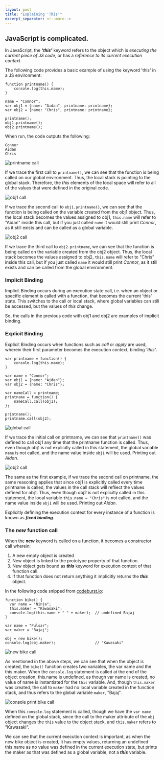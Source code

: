 ```yaml
---
layout: post
title: "Explaining 'This'"
excerpt_separator: <!--more-->
---
```


## JavaScript is complicated.

In JavaScript, the ***'this'*** keyword refers to the object which is *executing the current piece of JS code*, or has a *reference to its current execution context*. <!--more-->

The following code provides a basic example of using the keyword 'this' in a JS environment:
```
function printname() {
    console.log(this.name);
} 

name = "Connor";
var obj1 = {name: "Aidan", printname: printname};
var obj2 = {name: "Chris", printname: printname};

printname();
obj1.printname();
obj2.printname();
```

When run, the code outputs the following:
```
Connor
Aidan
Chris
```

![printname call](/dragnet-os/assets/images/implicit_binding_global_call.png)

If we trace the first call to ```printname()```, we can see that the function is being called on our global environment. Thus, the local stack is pointing to the global stack. Therefore, the *this* elements of the local space will refer to all of the values that were defined in the original code.

![obj1 call](/dragnet-os/assets/images/implicit_binding_obj1_call.png)

If we trace the second call to ```obj1.printname()```, we can see that the function is being called on the variable created from the obj1 object. Thus, the local stack becomes the values assigned to obj1, ```this.name``` will refer to "Aidan" inside this call, but if you just called ```name``` it would still print *Connor*, as it still exists and can be called as a global variable.

![obj2 call](/dragnet-os/assets/images/implicit_binding_obj2_call.png)

If we trace the third call to ```obj2.printname```, we can see that the function is being called on the variable created from the obj2 object. Thus, the local stack becomes the values assigned to obj2, ```this.name``` will refer to "Chris" inside this call, but if you just called ```name``` it would still print *Connor*, as it still exists and can be called from the global environment.


### Implicit Binding

Implicit Binding occurs during an execution state call, i.e. when an object or specific element is called with a function, that becomes the current 'this' state. This switches to the call or local stack, where global variables can still be accessed, but the values of *this* change.

So, the calls in the previous code with obj1 and obj2 are examples of implicit binding.

### Explicit Binding

Explicit Binding occurs when functions such as *call* or *apply* are used, wherein their first parameter becomes the execution context, binding *'this'*.

```
var printname = function() {
    console.log(this.name);
}

var name = "Connor";
var obj1 = {name: "Aidan"};
var obj2 = {name: "Chris"};

var nameCall = printname;
printname = function() {
    nameCall.call(obj1);
};

printname();
printname.call(obj2);
```

![global call](/dragnet-os/assets/images/explicit_binding_global_call.png)

If we trace the initial call on printname, we can see that ```printname()``` was defined to call obj1 any time that the printname function is called. Thus, even though obj1 is not explicitly called in this statement, the global variable ```name``` is not called, and the name value inside ```obj1``` will be used. Printing out *Aidan*.

![obj2 call](/dragnet-os/assets/images/explicit_binding_obj2_call.png)

The same as the first example, if we trace the second call on printname, the same reasoning applies that since obj1 is explicitly called every time printname is called, the values in the call stack will refliect the values defined for obj1. Thus, even though obj2 is not explicitly called in this statement, the local variable ```this.name = "Chris"``` is not called, and the name value inside ```obj1``` will be used. Printing out *Aidan*.

Explicitly defining the execution context for every instance of a function is known as ***fixed binding***.

### The ***new*** function call

When the ***new*** keyword is called on a function, it becomes a constructor call wherein:
1. A new empty object is created
2. New object is linked to the prototype property of that function.
3. New object gets bound as ***this*** keyword for execution context of that function call.
4. If that function does not return anything it implicitly returns the ***this*** object.

In the following code snipped from [codeburst.io](https://codeburst.io/all-about-this-and-new-keywords-in-javascript-38039f71780c):

```
function bike() {
  var name = "Ninja";
  this.maker = "Kawasaki";
  console.log(this.name + " " + maker);  // undefined Bajaj
}

var name = "Pulsar";
var maker = "Bajaj";

obj = new bike();
console.log(obj.maker);                  // "Kawasaki"
```

![new bike call](/dragnet-os/assets/images/new_binding_bike_call.png)

As mentioned in the above steps, we can see that when the object is created, the ```bike()``` function creates two variables, the var name and the this.maker. When the ```console.log``` statement is called at the end of the object creation, this.name is undefined, as though var name is created, no value of name is instantiated for the ```this``` variable. And, though ```this.maker``` was created, the call to ```maker``` had no local variable created in the function stack, and thus refers to the global variable ```maker```, "Bajaj".

![console print bike call](/dragnet-os/assets/images/new_binding_print_call.png)

When this ```console.log``` statement is called, though we have the ```var name``` defined on the global stack, since the call to the maker attribute of the ```obj``` object changes the ```this``` value to the object stack, and ```this.maker``` refers to "Kawasaki".

We can see that the current execution context is important, as when the new bike object is created, it has empty values, returning an undefined this.name as no value was defined in the current execution state, but prints the maker as that was defined as a global variable, not a ***this*** variable.